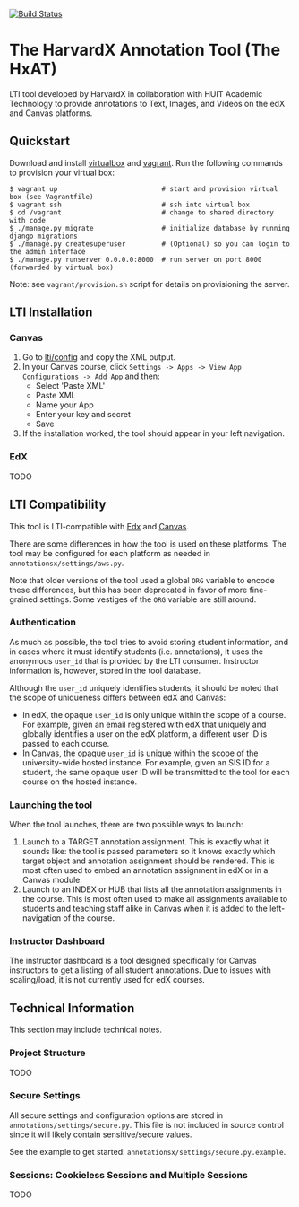 [![Build Status](https://travis-ci.org/Harvard-ATG/annotationsx.svg?branch=master)](https://travis-ci.org/Harvard-ATG/annotationsx)

# The HarvardX Annotation Tool (The HxAT)

LTI tool developed by HarvardX in collaboration with HUIT Academic Technology to provide annotations to Text, Images, and Videos on the edX and Canvas platforms.

## Quickstart

Download and install [virtualbox](https://www.virtualbox.org/) and [vagrant](https://www.vagrantup.com/). Run the following commands to provision your virtual box:

```
$ vagrant up                          # start and provision virtual box (see Vagrantfile)
$ vagrant ssh                         # ssh into virtual box
$ cd /vagrant                         # change to shared directory with code
$ ./manage.py migrate                 # initialize database by running django migrations
$ ./manage.py createsuperuser         # (Optional) so you can login to the admin interface
$ ./manage.py runserver 0.0.0.0:8000  # run server on port 8000 (forwarded by virtual box)
```

Note: see `vagrant/provision.sh` script for details on provisioning the server.

## LTI Installation

### Canvas

1. Go to [lti/config](http://localhost:8000/lti/config) and copy the XML output.
2. In your Canvas course, click `Settings -> Apps -> View App Configurations -> Add App` and then:
	* Select 'Paste XML'
	* Paste XML
	* Name your App
	* Enter your key and secret
	* Save
3. If the installation worked, the tool should appear in your left navigation.

### EdX

TODO

## LTI Compatibility

This tool is LTI-compatible with [Edx](https://www.edx.org/) and [Canvas](https://www.canvaslms.com/).

There are some differences in how the tool is used on these platforms. The tool may be configured for each platform as needed in `annotationsx/settings/aws.py`.

Note that older versions of the tool used a global `ORG` variable to encode these differences, but this has been deprecated in favor of more fine-grained settings. Some vestiges of the `ORG` variable are still around.

### Authentication

As much as possible, the tool tries to avoid storing student information, and in cases where it must identify students (i.e. annotations), it uses the anonymous `user_id` that is provided by the LTI consumer. Instructor information is, however, stored in the tool database.

Although the `user_id` uniquely identifies students, it should be noted that the scope of uniqueness differs between edX and Canvas:

- In edX, the opaque `user_id` is only unique within the scope of a course. For example, given an email registered with edX that uniquely and globally identifies a user on the edX platform, a different user ID is passed to each course. 
- In Canvas, the opaque `user_id` is unique within the scope of the university-wide hosted instance. For example, given an SIS ID for a student, the same opaque user ID will be transmitted to the tool for each course on the hosted instance. 

### Launching the tool 

When the tool launches, there are two possible ways to launch:

1. Launch to a TARGET annotation assignment. This is exactly what it sounds like: the tool is passed parameters so it knows exactly which target object and annotation assignment should be rendered. This is most often used to embed an annotation assignment in edX or in a Canvas module.
2. Launch to an INDEX or HUB that lists all the annotation assignments in the course. This is most often used to make all assignments available to students and teaching staff alike in Canvas when it is added to the left-navigation of the course.

### Instructor Dashboard

The instructor dashboard is a tool designed specifically for Canvas instructors to get a listing of all student annotations. Due to issues with scaling/load, it is not currently used for edX courses.

## Technical Information

This section may include technical notes.

### Project Structure

TODO

### Secure Settings

All secure settings and configuration options are stored in `annotations/settings/secure.py`. This file is not included in source control since it will likely contain sensitive/secure values.

See the example to get started: `annotationsx/settings/secure.py.example`.

### Sessions: Cookieless Sessions and Multiple Sessions

TODO

